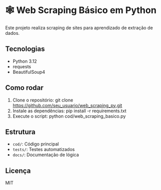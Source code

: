 # 🕸️ Web Scraping Básico em Python

Este projeto realiza scraping de sites para aprendizado de extração de dados.

## Tecnologias
- Python 3.12
- requests
- BeautifulSoup4

## Como rodar
1. Clone o repositório:
   git clone https://github.com/seu_usuario/web_scraping_py.git
2. Instale as dependências:
   pip install -r requirements.txt
3. Execute o script:
   python cod/web_scraping_basico.py

## Estrutura
- `cod/`: Código principal
- `tests/`: Testes automatizados
- `docs/`: Documentação de lógica

## Licença
MIT
